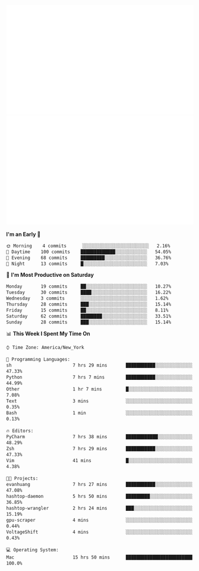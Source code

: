 <a href="https://github.com/jstrieb/github-stats">
 
![](https://github.com/evanhuang117/github-stats/blob/master/generated/overview.svg)
![](https://github.com/evanhuang117/github-stats/blob/master/generated/languages.svg)

</a>

<!--START_SECTION:waka-->
**I'm an Early 🐤** 

```text
🌞 Morning    4 commits      ░░░░░░░░░░░░░░░░░░░░░░░░░   2.16% 
🌆 Daytime    100 commits    █████████████░░░░░░░░░░░░   54.05% 
🌃 Evening    68 commits     █████████░░░░░░░░░░░░░░░░   36.76% 
🌙 Night      13 commits     █░░░░░░░░░░░░░░░░░░░░░░░░   7.03%

```
📅 **I'm Most Productive on Saturday** 

```text
Monday       19 commits     ██░░░░░░░░░░░░░░░░░░░░░░░   10.27% 
Tuesday      30 commits     ████░░░░░░░░░░░░░░░░░░░░░   16.22% 
Wednesday    3 commits      ░░░░░░░░░░░░░░░░░░░░░░░░░   1.62% 
Thursday     28 commits     ███░░░░░░░░░░░░░░░░░░░░░░   15.14% 
Friday       15 commits     ██░░░░░░░░░░░░░░░░░░░░░░░   8.11% 
Saturday     62 commits     ████████░░░░░░░░░░░░░░░░░   33.51% 
Sunday       28 commits     ███░░░░░░░░░░░░░░░░░░░░░░   15.14%

```


📊 **This Week I Spent My Time On** 

```text
⌚︎ Time Zone: America/New_York

💬 Programming Languages: 
sh                       7 hrs 29 mins       ███████████░░░░░░░░░░░░░░   47.33% 
Python                   7 hrs 7 mins        ███████████░░░░░░░░░░░░░░   44.99% 
Other                    1 hr 7 mins         █░░░░░░░░░░░░░░░░░░░░░░░░   7.08% 
Text                     3 mins              ░░░░░░░░░░░░░░░░░░░░░░░░░   0.35% 
Bash                     1 min               ░░░░░░░░░░░░░░░░░░░░░░░░░   0.13%

🔥 Editors: 
PyCharm                  7 hrs 38 mins       ████████████░░░░░░░░░░░░░   48.29% 
Zsh                      7 hrs 29 mins       ███████████░░░░░░░░░░░░░░   47.33% 
Vim                      41 mins             █░░░░░░░░░░░░░░░░░░░░░░░░   4.38%

🐱‍💻 Projects: 
evanhuang                7 hrs 27 mins       ███████████░░░░░░░░░░░░░░   47.08% 
hashtop-daemon           5 hrs 50 mins       █████████░░░░░░░░░░░░░░░░   36.85% 
hashtop-wrangler         2 hrs 24 mins       ███░░░░░░░░░░░░░░░░░░░░░░   15.19% 
gpu-scraper              4 mins              ░░░░░░░░░░░░░░░░░░░░░░░░░   0.44% 
VoltageShift             4 mins              ░░░░░░░░░░░░░░░░░░░░░░░░░   0.43%

💻 Operating System: 
Mac                      15 hrs 50 mins      █████████████████████████   100.0%

```


<!--END_SECTION:waka-->
